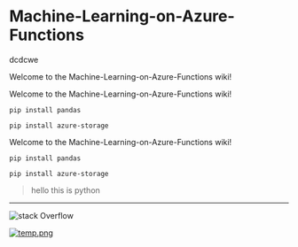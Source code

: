 # Machine-Learning-on-Azure-Functions
dcdcwe

Welcome to the Machine-Learning-on-Azure-Functions wiki!

Welcome to the Machine-Learning-on-Azure-Functions wiki!

`pip install pandas`

`pip install azure-storage` 

Welcome to the Machine-Learning-on-Azure-Functions wiki!

`pip install pandas`

`pip install azure-storage`

> hello this is python


***

![stack Overflow](http://lmsotfy.com/so.png)

[![temp.png](https://i.postimg.cc/NMDpqDNY/temp.png)](https://postimg.cc/xJkKLvDF)

